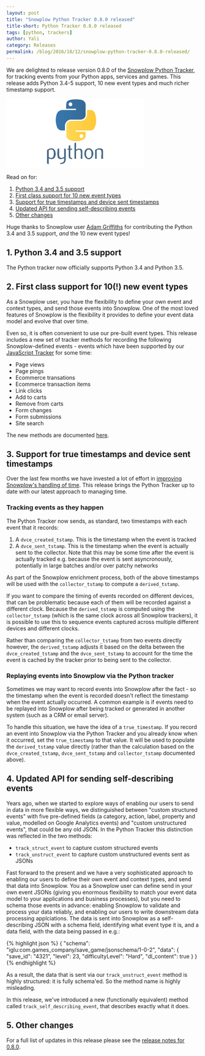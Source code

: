 ```yaml
---
layout: post
title: "Snowplow Python Tracker 0.8.0 released"
title-short: Python Tracker 0.8.0 released
tags: [python, trackers]
author: Yali
category: Releases
permalink: /blog/2016/10/12/snowplow-python-tracker-0.8.0-released/
---
```


We are delighted to release version 0.8.0 of the [Snowplow Python Tracker][python-tracker], for tracking events from your Python apps, services and games. This release adds Python 3.4-5 support, 10 new event types and much richer timestamp support.

![python-logo][python-logo]

Read on for:

1. [Python 3.4 and 3.5 support](/blog/2016/10/12/snowplow-python-tracker-0.8.0-released/#python-3.4-3.5-support)
2. [First class support for 10 new event types](/blog/2016/10/12/snowplow-python-tracker-0.8.0-released/#new-event-types)
3. [Support for true timestamps and device sent timestamps](/blog/2016/10/12/snowplow-python-tracker-0.8.0-released/#timestamps)
4. [Updated API for sending self-describing events](/blog/2016/10/12/snowplow-python-tracker-0.8.0-released/#self-describing-events)
5. [Other changes](/blog/2016/10/12/snowplow-python-tracker-0.8.0-released/#more)

Huge thanks to Snowplow user [Adam Griffiths][adam-griffiths] for contributing the Python 3.4 and 3.5 support, *and* the 10 new event types!

<!--more-->

<h2 id="python-3.4-3.5-support">1. Python 3.4 and 3.5 support</h2>

The Python tracker now officially supports Python 3.4 and Python 3.5.

<h2 id="new-event-types">2. First class support for 10(!) new event types</h2>

As a Snowplow user, you have the flexibility to define your own event and context types, and send those events into Snowplow. One of the most loved features of Snowplow is the flexibility it provides to define your event data model and evolve that over time.

Even so, it is often convenient to use our pre-built event types. This release includes a new set of tracker methods for recording the following Snowplow-defined events - events which have been supported by our [JavaScript Tracker][javascript-tracker] for some time:

* Page views
* Page pings
* Ecommerce transations
* Ecommerce transaction items
* Link clicks
* Add to carts
* Remove from carts
* Form changes
* Form submissions
* Site search

The new methods are documented [here][python-event-tracking-methods].

<h2 id="timestamps">3. Support for true timestamps and device sent timestamps</h2>

Over the last few months we have invested a lot of effort in [improving Snowplow's handling of time][snowplow-time]. This release brings the Python Tracker up to date with our latest approach to managing time.

### Tracking events as they happen

The Python Tracker now sends, as standard, two timestamps with each event that it records:

1. A `dvce_created_tstamp`. This is the timestamp when the event is tracked
2. A `dvce_sent_tstamp`. This is the timestamp when the event is actually sent to the collector. Note that this may be some time after the event is actually tracked e.g. because the event is sent asyncronously, potentially in large batches and/or over patchy networks

As part of the Snowplow enrichment process, both of the above timestamps will be used with the `collector_tstamp` to compute a `derived_tstamp`.

If you want to compare the timing of events recorded on different devices, that can be problematic because each of them will be recorded against a different clock. Because the `derived_tstamp` is computed using the `collector_tstamp` (which is the same clock across all Snowplow trackers), it is possible to use this to sequence events captured across multiple different devices and different clocks.

Rather than comparing the `collector_tstamp` from two events directly however, the `derived_tstamp` adjusts it based on the delta between the `dvce_created_tstamp` and the `dvce_sent_tstamp` to account for the time the event is cached by the tracker prior to being sent to the collector.

### Replaying events into Snowplow via the Python tracker

Sometimes we may want to record events into Snowplow after the fact - so the timestamp when the event is recorded doesn't reflect the timestamp when the event actually occurred. A common example is if events need to be replayed into Snowplow after being tracked or generated in another system (such as a CRM or email server).

To handle this situation, we have the idea of a `true_timestamp`. If you record an event into Snowplow via the Python Tracker and you already know when it occurred, set the `true_timestamp` to that value. It will be used to populate the `derived_tstamp` value directly (rather than the calculation based on the `dvce_created_tstamp`, `dvce_sent_tstamp` and `collector_tstamp` documented above).

<h2 id="self-describing-events">4. Updated API for sending self-describing events</h2>

Years ago, when we started to explore ways of enabling our users to send in data in more flexible ways, we distinguished between "custom structured events" with five pre-defined fields (a category, action, label, property and value, modelled on Google Analytics events) and "custom unstructured events", that could be any old JSON. In the Python Tracker this distinction was reflected in the two methods:

* `track_struct_event` to capture custom structured events
* `track_unstruct_event` to capture custom unstructured events sent as JSONs

Fast forward to the present and we have a very sophisticated approach to enabling our users to define their own event and context types, and send that data into Snowplow. You as a Snowplow user can define send in your own event JSONs (giving you enormous flexibility to match your event data model to your applications and business processes), but you need to schema those events in advance: enabling Snowplow to validate and process your data reliably, and enabling our users to write downstream data processing applciations. The data is sent into Snowplow as a self-describing JSON with a schema field, identifying what event type it is, and a data field, with the data being passed in e.g.:

{% highlight json %}
{
	"schema": "iglu:com.games_company/save_game/jsonschema/1-0-2",
	"data": {
		"save_id": "4321",
		"level": 23,
		"difficultyLevel": "Hard",
		"dl_content": true
	}
}
{% endhighlight %}

As a result, the data that is sent via our `track_unstruct_event` method is highly structured: it is fully schema'ed. So the method name is highly misleading.

In this release, we've introduced a new (functionally equivalent) method called `track_self_describing_event`, that describes exactly what it does.

<h2 id="more">5. Other changes</h2>

For a full list of updates in this release please see the [release notes for 0.8.0][release-notes].

[python-tracker]: https://github.com/snowplow/snowplow-python-tracker
[javascript-tracker]: https://github.com/snowplow/snowplow-javascript-tracker
[python-logo]: /assets/img/blog/2016/09/python-logo.png
[adam-griffiths]: https://github.com/adamlwgriffiths
[python-event-tracking-methods]: https://github.com/snowplow/snowplow/wiki/Python-Tracker#events
[snowplow-time]: /blog/2015/09/15/improving-snowplows-understanding-of-time/
[release-notes]: https://github.com/snowplow/snowplow-python-tracker/releases/tag/0.8.0
